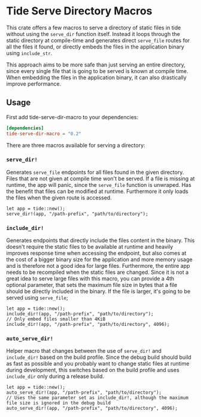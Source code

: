 # Tide Serve Directory Macros

This crate offers a few macros to serve a directory of static files in tide without using the `serve_dir` function itself. Instead it loops through the static directory at compile-time and generates direct `serve_file` routes for all the files it found, or directly embeds the files in the application binary using `include_str`.

This approach aims to be more safe than just serving an entire directory, since every single file that is going to be served is known at compile time. When embedding the files in the application binary, it can also drastically improve performance.

## Usage

First add tide-serve-dir-macro to your dependencies:
```toml
[dependencies]
tide-serve-dir-macro = "0.2"
```

There are three macros available for serving a directory:

### `serve_dir!`

Generates `serve_file` endpoints for all files found in the given directory. Files that are not given at compile time won't be served. If a file is missing at runtime, the app will panic, since the `serve_file` function is unwraped.
Has the benefit that files can be modified at runtime. Furthermore it only loads the files when the given route is accessed.
```rust,no_run
let app = tide::new();
serve_dir!(app, "/path-prefix", "path/to/directory");
```

### `include_dir!`
Generates endpoints that directly include the files content in the binary. This doesn't require the static files to be available at runtime and heavily improves response time when accessing the endpoint, but also comes at the cost of a bigger binary size for the application and more memory usage and is therefore not a good idea for large files. Furthermore, the entire app needs to be recompiled when the static files are changed. Since it is not a great idea to serve large files with this macro, you can provide a 4th optional parameter, that sets the maximum file size in bytes that a file should be directly included in the binary. If the file is larger, it's going to be served using `serve_file`;

```rust,no_run
let app = tide::new();
include_dir!(app, "/path-prefix", "path/to/directory");
// Only embed files smaller than 4KiB
include_dir!(app, "/path-prefix", "path/to/directory", 4096);
```

### `auto_serve_dir!`
Helper macro that changes between the use of `serve_dir!` and `include_dir!` based on the build profile. Since the debug build should build as fast as possible and you probably want to change static files at runtime during development, this switches based on the build profile and uses `include_dir` only during a release build.

```rust,no_run
let app = tide::new();
auto_serve_dir!(app, "/path-prefix", "path/to/directory");
// Uses the same parameter set as include_dir!, although the maximum file size is ignored in the debug build
auto_serve_dir!(app, "/path-prefix", "path/to/directory", 4096);
```
